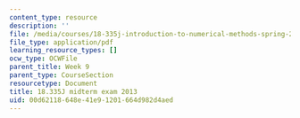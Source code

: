 ```yaml
---
content_type: resource
description: ''
file: /media/courses/18-335j-introduction-to-numerical-methods-spring-2019/00d62118648e41e91201664d982d4aed_MIT18_335JS19_exam13.pdf
file_type: application/pdf
learning_resource_types: []
ocw_type: OCWFile
parent_title: Week 9
parent_type: CourseSection
resourcetype: Document
title: 18.335J midterm exam 2013
uid: 00d62118-648e-41e9-1201-664d982d4aed
---
```

